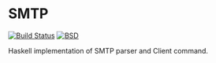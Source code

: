 # SMTP

[![Build Status](https://travis-ci.org/NicolasDP/hs-smtp.png?branch=master)](https://travis-ci.org/NicolasDP/hs-smtp)
[![BSD](http://b.repl.ca/v1/license-BSD-blue.png)](http://en.wikipedia.org/wiki/BSD_licenses)

Haskell implementation of SMTP parser and Client command.
